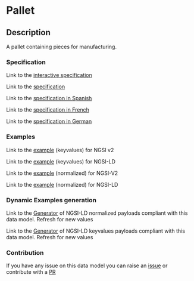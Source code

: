 # Pallet

## Description 

A pallet containing pieces for manufacturing.
### Specification

Link to the [interactive specification](https://swagger.lab.fiware.org/?url=https://smart-data-models.github.io/dataModel.RoboticIndustrialActivities/Pallet/swagger.yaml)

Link to the [specification](https://smart-data-models.github.io/dataModel.RoboticIndustrialActivities/Pallet/doc/spec.md)

Link to the [specification in Spanish](https://smart-data-models.github.io/dataModel.RoboticIndustrialActivities/Pallet/doc/spec_ES.md)

Link to the [specification in French](https://smart-data-models.github.io/dataModel.RoboticIndustrialActivities/Pallet/doc/spec_FR.md)

Link to the [specification in German](https://smart-data-models.github.io/dataModel.RoboticIndustrialActivities/Pallet/doc/spec_DE.md)
### Examples

Link to the [example](https://smart-data-models.github.io/dataModel.RoboticIndustrialActivities/Pallet/examples/example.json) (keyvalues) for NGSI v2

Link to the [example](https://smart-data-models.github.io/dataModel.RoboticIndustrialActivities/Pallet/examples/example.jsonld) (keyvalues) for NGSI-LD

Link to the [example](https://smart-data-models.github.io/dataModel.RoboticIndustrialActivities/Pallet/examples/example-normalized.json) (normalized) for NGSI-V2

Link to the [example](https://smart-data-models.github.io/dataModel.RoboticIndustrialActivities/Pallet/examples/example-normalized.jsonld) (normalized) for NGSI-LD
### Dynamic Examples generation

Link to the [Generator](https://smartdatamodels.org/extra/ngsi-ld_generator_v0.92.php?schemaUrl=https://raw.githubusercontent.com/smart-data-models/dataModel.RoboticIndustrialActivities/master/Pallet/schema.json&email=info@smartdatamodels.org) of NGSI-LD normalized payloads compliant with this data model. Refresh for new values

Link to the [Generator](https://smartdatamodels.org/extra/ngsi-ld_generator_keyvalues_v0.92.php?schemaUrl=https://raw.githubusercontent.com/smart-data-models/dataModel.RoboticIndustrialActivities/master/Pallet/schema.json&email=info@smartdatamodels.org) of NGSI-LD keyvalues payloads compliant with this data model. Refresh for new values
### Contribution

 If you have any issue on this data model you can raise an [issue](https://github.com/smart-data-models/dataModel.RoboticIndustrialActivities/issues)  or contribute with a [PR](https://github.com/smart-data-models/dataModel.RoboticIndustrialActivities/pulls)